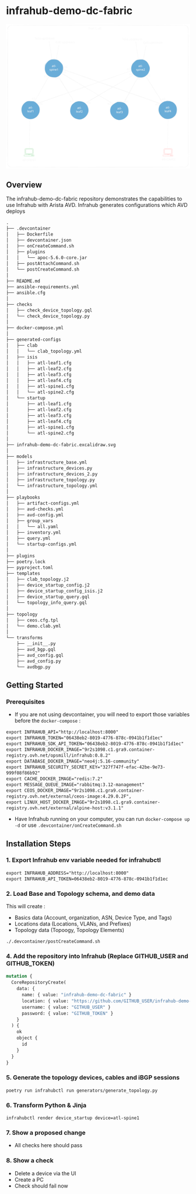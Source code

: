 # infrahub-demo-dc-fabric

![infrahub-demo-dc-fabric drawing](./infrahub-demo-dc-fabric.excalidraw.svg)

## Overview

The infrahub-demo-dc-fabric repository demonstrates the capabilities to use Infrahub with Arista AVD. Infrahub generates configurations which AVD deploys

```
.
├── .devcontainer
│   ├── Dockerfile
│   ├── devcontainer.json
│   ├── onCreateCommand.sh
│   ├── plugins
│   │   └── apoc-5.6.0-core.jar
│   ├── postAttachCommand.sh
│   └── postCreateCommand.sh
│
├── README.md
├── ansible-requirements.yml
├── ansible.cfg
│
├── checks
│   ├── check_device_topology.gql
│   └── check_device_topology.py
│
├── docker-compose.yml
│
├── generated-configs
│   ├── clab
│   │   └── clab_topology.yml
│   ├── isis
│   │   ├── atl-leaf1.cfg
│   │   ├── atl-leaf2.cfg
│   │   ├── atl-leaf3.cfg
│   │   ├── atl-leaf4.cfg
│   │   ├── atl-spine1.cfg
│   │   └── atl-spine2.cfg
│   └── startup
│       ├── atl-leaf1.cfg
│       ├── atl-leaf2.cfg
│       ├── atl-leaf3.cfg
│       ├── atl-leaf4.cfg
│       ├── atl-spine1.cfg
│       └── atl-spine2.cfg
│
├── infrahub-demo-dc-fabric.excalidraw.svg
│
├── models
│   ├── infrastructure_base.yml
│   ├── infrastructure_devices.py
│   ├── infrastructure_devices_2.py
│   ├── infrastructure_topology.py
│   └── infrastructure_topology.yml
│
├── playbooks
│   ├── artifact-configs.yml
│   ├── avd-checks.yml
│   ├── avd-config.yml
│   ├── group_vars
│   │   └── all.yaml
│   ├── inventory.yml
│   ├── query.yml
│   └── startup-configs.yml
│
├── plugins
├── poetry.lock
├── pyproject.toml
├── templates
│   ├── clab_topology.j2
│   ├── device_startup_config.j2
│   ├── device_startup_config_isis.j2
│   ├── device_startup_query.gql
│   └── topology_info_query.gql
│
├── topology
│   ├── ceos.cfg.tpl
│   └── demo.clab.yml
│
└── transforms
    ├── __init__.py
    ├── avd_bgp.gql
    ├── avd_config.gql
    ├── avd_config.py
    └── avdbgp.py
```

## Getting Started

### Prerequisites
- If you are not using devcontainer, you will need to export those variables before the `docker-compose` :

```shell
export INFRAHUB_API="http://localhost:8000"
export INFRAHUB_TOKEN="06438eb2-8019-4776-878c-0941b1f1d1ec"
export INFRAHUB_SDK_API_TOKEN="06438eb2-8019-4776-878c-0941b1f1d1ec"
export INFRAHUB_DOCKER_IMAGE="9r2s1098.c1.gra9.container-registry.ovh.net/opsmill/infrahub:0.8.2"
export DATABASE_DOCKER_IMAGE="neo4j:5.16-community"
export INFRAHUB_SECURITY_SECRET_KEY="327f747f-efac-42be-9e73-999f08f86b92"
export CACHE_DOCKER_IMAGE="redis:7.2"
export MESSAGE_QUEUE_IMAGE="rabbitmq:3.12-management"
export CEOS_DOCKER_IMAGE="9r2s1098.c1.gra9.container-registry.ovh.net/external/ceos-image:4.29.0.2F",
export LINUX_HOST_DOCKER_IMAGE="9r2s1098.c1.gra9.container-registry.ovh.net/external/alpine-host:v3.1.1"
```

- Have Infrahub running on your computer, you can run `docker-compose up -d` or use `.devcontainer/onCreateCommand.sh`

## Installation Steps

### 1. Export Infrahub env variable needed for infrahubctl

```shell
export INFRAHUB_ADDRESS="http://localhost:8000"
export INFRAHUB_API_TOKEN=06438eb2-8019-4776-878c-0941b1f1d1ec
```

### 2. Load Base and Topology schema, and demo data

This will create :
- Basics data (Account, organization, ASN, Device Type, and Tags)
- Locations data (Locations, VLANs, and Prefixes)
- Topology data (Topoogy, Topology Elements)

```shell
./.devcontainer/postCreateCommand.sh
```


### 4. Add the repository into Infrahub (Replace GITHUB_USER and GITHUB_TOKEN)

```graphql
mutation {
  CoreRepositoryCreate(
    data: {
      name: { value: "infrahub-demo-dc-fabric" }
      location: { value: "https://github.com/GITHUB_USER/infrahub-demo-dc-fabric.git" }
      username: { value: "GITHUB_USER" }
      password: { value: "GITHUB_TOKEN" }
    }
  ) {
    ok
    object {
      id
    }
  }
}
```

### 5. Generate the topology devices, cables and iBGP sessions

```shell
poetry run infrahubctl run generators/generate_topology.py
```


### 6. Transform Python & Jinja
```shell
infrahubctl render device_startup device=atl-spine1
```

### 7. Show a proposed change
  - All checks here should pass

### 8. Show a check
  - Delete a device via the UI
  - Create a PC
  - Check should fail now
